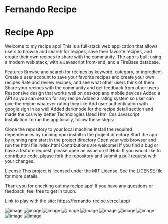 # Fernando Recipe

# Recipe App
Welcome to my recipe app! This is a full-stack web application that allows users to browse and search for recipes, save their favorite recipes, and create their own recipes to share with the community. The app is built using a modern web stack, with a Javascript front-end, and a FireBase database.

Features
Browse and search for recipes by keyword, category, or ingredient
Create a user account to save your favorite recipes and create your own recipes
Rate and review recipes, and see what other users think of them
Share your recipes with the community and get feedback from other users
Responsive design that works well on desktop and mobile devices
Added a API so you can search for any recipe
Added a rating system so user can give the recipe whatever rating they like
Add user authentication with google sign in as well
Added darkmode for the recipe detail section and made the css way better
Technologies Used
Html
Css
Javascript
Installation
To run the app locally, follow these steps:

Clone the repository to your local machine
Install the required dependencies by running npm install in the project directory
Start the app by running npm start in the project directory
Open your web browser and run the html file index.html
Contributions are welcome! If you find a bug or have a feature request, please open an issue on GitHub. If you would like to contribute code, please fork the repository and submit a pull request with your changes.

License
This project is licensed under the MIT License. See the LICENSE file for more details.

Thank you for checking out my recipe app! If you have any questions or feedback, feel free to get in touch.

Link to play with the site: https://fernando-recipe.vercel.app/

![image](https://user-images.githubusercontent.com/68082556/224526614-658a59ca-73a8-4644-8f1a-f008371d9f74.png)
![image](https://user-images.githubusercontent.com/68082556/224526623-25cc6c3a-eef0-44c2-ac86-daaf83e42e25.png)
![image](https://user-images.githubusercontent.com/68082556/224526603-66e9a563-477d-47a1-9eec-251762b4942d.png)
![image](https://user-images.githubusercontent.com/68082556/224148966-248abafb-87aa-474b-9e10-3cc21de7eafa.png)
![image](https://user-images.githubusercontent.com/68082556/223901483-45899977-d8f3-466e-abc0-573283bf47dc.png)
![image](https://user-images.githubusercontent.com/68082556/223901570-59cf4a2b-bb13-4114-a4f6-8caa388a6b77.png)
![image](https://user-images.githubusercontent.com/68082556/223913342-1adc0b9d-ff06-48bf-8736-5a1a76cf88f1.png)
![image](https://user-images.githubusercontent.com/68082556/223913208-320ed3b5-c8ab-42e2-8a25-230fccee55c6.png)
![image](https://user-images.githubusercontent.com/68082556/223865575-f6eb326f-2344-46be-bb05-269d5e25a0e6.png)
![image](https://user-images.githubusercontent.com/68082556/223865598-c11265fb-62b4-4142-adec-9f7a3fb2bf5e.png)
